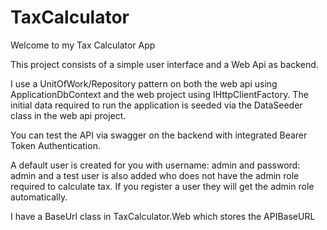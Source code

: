 # TaxCalculator
Welcome to my Tax Calculator App

This project consists of a simple user interface and a Web Api as backend.

I use a UnitOfWork/Repository pattern on both the web api using ApplicationDbContext and the web project using IHttpClientFactory. 
The initial data required to run the application is seeded via the DataSeeder class in the web api project.

You can test the API via swagger on the backend with integrated Bearer Token Authentication.

A default user is created for you with username: admin and password: admin
and a test user is also added who does not have the admin role required to calculate tax.
If you register a user they will get the admin role automatically.

I have a BaseUrl class in TaxCalculator.Web which stores the APIBaseURL
